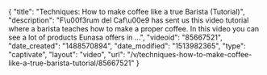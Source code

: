 {
    "title": "Techniques: How to make coffee like a true Barista (Tutorial)",
    "description": "F\u00f3rum del Caf\u00e9 has sent us this video tutorial where a barista teaches how to make a proper coffee. In this video you can see a lot of products Eunasa offers in ...",
    "videoid": "85667521",
    "date_created": "1488570894",
    "date_modified": "1513982365",
    "type": "captivate",
    "layout": "video",
    "url": "\/v\/techniques-how-to-make-coffee-like-a-true-barista-tutorial\/85667521"
}